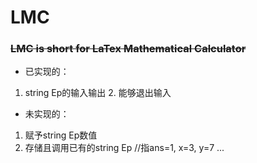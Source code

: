 # LMC
### ~~LMC is short for LaTex Mathematical Calculator~~
+ 已实现的：
1. string Ep的输入输出  2. 能够退出输入  
+ 未实现的：
1. 赋予string Ep数值  
2. 存储且调用已有的string Ep //指ans=1, x=3, y=7 ...
